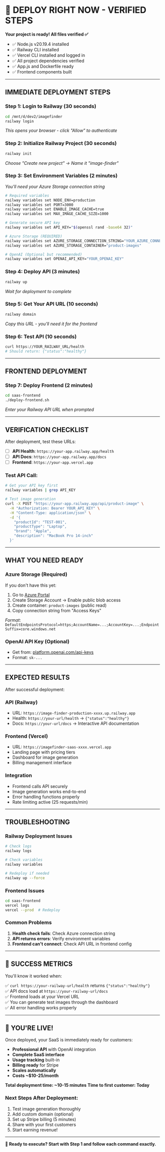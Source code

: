 # 🚀 **DEPLOY RIGHT NOW - VERIFIED STEPS**

**Your project is ready! All files verified ✅**

- ✅ Node.js v20.19.4 installed
- ✅ Railway CLI installed
- ✅ Vercel CLI installed and logged in
- ✅ All project dependencies verified
- ✅ App.js and Dockerfile ready
- ✅ Frontend components built

---

## **IMMEDIATE DEPLOYMENT STEPS**

### **Step 1: Login to Railway** (30 seconds)
```bash
cd /mnt/d/dev2/imagefinder
railway login
```
*This opens your browser - click "Allow" to authenticate*

### **Step 2: Initialize Railway Project** (30 seconds)
```bash
railway init
```
*Choose "Create new project" → Name it "image-finder"*

### **Step 3: Set Environment Variables** (2 minutes)
*You'll need your Azure Storage connection string*

```bash
# Required variables
railway variables set NODE_ENV=production
railway variables set PORT=3000
railway variables set ENABLE_IMAGE_CACHE=true
railway variables set MAX_IMAGE_CACHE_SIZE=1000

# Generate secure API key
railway variables set API_KEY="$(openssl rand -base64 32)"

# Azure Storage (REQUIRED)
railway variables set AZURE_STORAGE_CONNECTION_STRING="YOUR_AZURE_CONNECTION_STRING"
railway variables set AZURE_STORAGE_CONTAINER="product-images"

# OpenAI (Optional but recommended)
railway variables set OPENAI_API_KEY="YOUR_OPENAI_KEY"
```

### **Step 4: Deploy API** (3 minutes)
```bash
railway up
```
*Wait for deployment to complete*

### **Step 5: Get Your API URL** (10 seconds)
```bash
railway domain
```
*Copy this URL - you'll need it for the frontend*

### **Step 6: Test API** (10 seconds)
```bash
curl https://YOUR_RAILWAY_URL/health
# Should return: {"status":"healthy"}
```

---

## **FRONTEND DEPLOYMENT**

### **Step 7: Deploy Frontend** (2 minutes)
```bash
cd saas-frontend
./deploy-frontend.sh
```
*Enter your Railway API URL when prompted*

---

## **VERIFICATION CHECKLIST**

After deployment, test these URLs:

- [ ] **API Health**: `https://your-app.railway.app/health`
- [ ] **API Docs**: `https://your-app.railway.app/docs`
- [ ] **Frontend**: `https://your-app.vercel.app`

### **Test API Call**:
```bash
# Get your API key first
railway variables | grep API_KEY

# Test image generation
curl -X POST "https://your-app.railway.app/api/product-image" \
  -H "Authorization: Bearer YOUR_API_KEY" \
  -H "Content-Type: application/json" \
  -d '{
    "productId": "TEST-001",
    "productType": "Laptop", 
    "brand": "Apple",
    "description": "MacBook Pro 14-inch"
  }'
```

---

## **WHAT YOU NEED READY**

### **Azure Storage** (Required)
If you don't have this yet:

1. Go to [Azure Portal](https://portal.azure.com)
2. Create Storage Account → Enable public blob access
3. Create container: `product-images` (public read)
4. Copy connection string from "Access Keys"

*Format*: `DefaultEndpointsProtocol=https;AccountName=...;AccountKey=...;EndpointSuffix=core.windows.net`

### **OpenAI API Key** (Optional)
- Get from: [platform.openai.com/api-keys](https://platform.openai.com/api-keys)
- Format: `sk-...`

---

## **EXPECTED RESULTS**

After successful deployment:

### **API (Railway)**
- URL: `https://image-finder-production-xxxx.up.railway.app`
- Health: `https://your-url/health` → `{"status":"healthy"}`
- Docs: `https://your-url/docs` → Interactive API documentation

### **Frontend (Vercel)**  
- URL: `https://imagefinder-saas-xxxx.vercel.app`
- Landing page with pricing tiers
- Dashboard for image generation
- Billing management interface

### **Integration**
- Frontend calls API securely
- Image generation works end-to-end
- Error handling functions properly
- Rate limiting active (25 requests/min)

---

## **TROUBLESHOOTING**

### **Railway Deployment Issues**
```bash
# Check logs
railway logs

# Check variables
railway variables

# Redeploy if needed  
railway up --force
```

### **Frontend Issues**
```bash
cd saas-frontend
vercel logs
vercel --prod  # Redeploy
```

### **Common Problems**
1. **Health check fails**: Check Azure connection string
2. **API returns errors**: Verify environment variables
3. **Frontend can't connect**: Check API URL in frontend config

---

## **🎉 SUCCESS METRICS**

You'll know it worked when:

✅ `curl https://your-railway-url/health` returns `{"status":"healthy"}`  
✅ API docs load at `https://your-railway-url/docs`  
✅ Frontend loads at your Vercel URL  
✅ You can generate test images through the dashboard  
✅ All error handling works properly  

---

## **🚀 YOU'RE LIVE!**

Once deployed, your SaaS is immediately ready for customers:

- **Professional API** with OpenAI integration
- **Complete SaaS interface** 
- **Usage tracking** built-in
- **Billing ready** for Stripe
- **Scales automatically** 
- **Costs ~$10-25/month**

**Total deployment time: ~10-15 minutes**
**Time to first customer: Today**

### **Next Steps After Deployment:**
1. Test image generation thoroughly
2. Add custom domain (optional)
3. Set up Stripe billing (5 minutes)
4. Share with your first customers
5. Start earning revenue!

---

**🎯 Ready to execute? Start with Step 1 and follow each command exactly.**